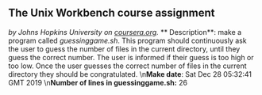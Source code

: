 ## The Unix Workbench course assignment
*by Johns Hopkins University on [coursera.org](https://www.coursera.org/).*
** Description**: make a program called *guessinggame.sh*. This program should continuously ask the user to guess the number of files in the current directory, until they guess the correct number. The user is informed if their guess is too high or too low. Once the user guesses the correct number of files in the current directory they should be congratulated.
\n**Make date**: Sat Dec 28 05:32:41 GMT 2019
\n**Number of lines in guessinggame.sh:** 26
